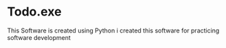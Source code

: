 # Todo.exe
This Software is created using Python i created this software for practicing software development
